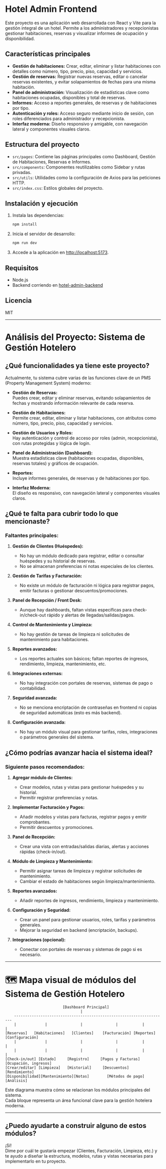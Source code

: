 # Hotel Admin Frontend

Este proyecto es una aplicación web desarrollada con React y Vite para la gestión integral de un hotel. Permite a los administradores y recepcionistas gestionar habitaciones, reservas y visualizar informes de ocupación y disponibilidad.

## Características principales

- **Gestión de habitaciones:** Crear, editar, eliminar y listar habitaciones con detalles como número, tipo, precio, piso, capacidad y servicios.
- **Gestión de reservas:** Registrar nuevas reservas, editar o cancelar reservas existentes, y evitar solapamientos de fechas para una misma habitación.
- **Panel de administración:** Visualización de estadísticas clave como habitaciones ocupadas, disponibles y total de reservas.
- **Informes:** Acceso a reportes generales, de reservas y de habitaciones por tipo.
- **Autenticación y roles:** Acceso seguro mediante inicio de sesión, con roles diferenciados para administrador y recepcionista.
- **Interfaz moderna:** Diseño responsivo y amigable, con navegación lateral y componentes visuales claros.

## Estructura del proyecto

- `src/pages`: Contiene las páginas principales como Dashboard, Gestión de Habitaciones, Reservas e Informes.
- `src/components`: Componentes reutilizables como Sidebar y rutas privadas.
- `src/utils`: Utilidades como la configuración de Axios para las peticiones HTTP.
- `src/index.css`: Estilos globales del proyecto.

## Instalación y ejecución

1. Instala las dependencias:
   ```bash
   npm install
   ```
2. Inicia el servidor de desarrollo:
   ```bash
   npm run dev
   ```
3. Accede a la aplicación en [http://localhost:5173](http://localhost:5173).

## Requisitos

- Node.js
- Backend corriendo en [hotel-admin-backend](../hotel-admin-backend)

## Licencia

MIT

---

# Análisis del Proyecto: Sistema de Gestión Hotelero

## ¿Qué funcionalidades ya tiene este proyecto?

Actualmente, tu sistema cubre varias de las funciones clave de un PMS (Property Management System) moderno:

- **Gestión de Reservas:**  
  Puedes crear, editar y eliminar reservas, evitando solapamientos de fechas y mostrando información relevante de cada reserva.

- **Gestión de Habitaciones:**  
  Permite crear, editar, eliminar y listar habitaciones, con atributos como número, tipo, precio, piso, capacidad y servicios.

- **Gestión de Usuarios y Roles:**  
  Hay autenticación y control de acceso por roles (admin, recepcionista), con rutas protegidas y lógica de login.

- **Panel de Administración (Dashboard):**  
  Muestra estadísticas clave (habitaciones ocupadas, disponibles, reservas totales) y gráficos de ocupación.

- **Reportes:**  
  Incluye informes generales, de reservas y de habitaciones por tipo.

- **Interfaz Moderna:**  
  El diseño es responsivo, con navegación lateral y componentes visuales claros.

## ¿Qué te falta para cubrir todo lo que mencionaste?

### Faltantes principales:

1. **Gestión de Clientes (Huéspedes):**
   - No hay un módulo dedicado para registrar, editar o consultar huéspedes y su historial de reservas.
   - No se almacenan preferencias ni notas especiales de los clientes.

2. **Gestión de Tarifas y Facturación:**
   - No existe un módulo de facturación ni lógica para registrar pagos, emitir facturas o gestionar descuentos/promociones.

3. **Panel de Recepción / Front Desk:**
   - Aunque hay dashboards, faltan vistas específicas para check-in/check-out rápido y alertas de llegadas/salidas/pagos.

4. **Control de Mantenimiento y Limpieza:**
   - No hay gestión de tareas de limpieza ni solicitudes de mantenimiento para habitaciones.

5. **Reportes avanzados:**
   - Los reportes actuales son básicos; faltan reportes de ingresos, rendimiento, limpieza, mantenimiento, etc.

6. **Integraciones externas:**
   - No hay integración con portales de reservas, sistemas de pago o contabilidad.

7. **Seguridad avanzada:**
   - No se menciona encriptación de contraseñas en frontend ni copias de seguridad automáticas (esto es más backend).

8. **Configuración avanzada:**
   - No hay un módulo visual para gestionar tarifas, roles, integraciones o parámetros generales del sistema.

## ¿Cómo podrías avanzar hacia el sistema ideal?

### Siguiente pasos recomendados:

1. **Agregar módulo de Clientes:**
   - Crear modelos, rutas y vistas para gestionar huéspedes y su historial.
   - Permitir registrar preferencias y notas.

2. **Implementar Facturación y Pagos:**
   - Añadir modelos y vistas para facturas, registrar pagos y emitir comprobantes.
   - Permitir descuentos y promociones.

3. **Panel de Recepción:**
   - Crear una vista con entradas/salidas diarias, alertas y acciones rápidas (check-in/out).

4. **Módulo de Limpieza y Mantenimiento:**
   - Permitir asignar tareas de limpieza y registrar solicitudes de mantenimiento.
   - Cambiar el estado de habitaciones según limpieza/mantenimiento.

5. **Reportes avanzados:**
   - Añadir reportes de ingresos, rendimiento, limpieza y mantenimiento.

6. **Configuración y Seguridad:**
   - Crear un panel para gestionar usuarios, roles, tarifas y parámetros generales.
   - Mejorar la seguridad en backend (encriptación, backups).

7. **Integraciones (opcional):**
   - Conectar con portales de reservas y sistemas de pago si es necesario.

---

# 🗺️ Mapa visual de módulos del Sistema de Gestión Hotelero

```
                          [Dashboard Principal]
                                  |
    ---------------------------------------------------------------------
    |             |               |               |           |       |
[Reservas]   [Habitaciones]   [Clientes]    [Facturación] [Reportes] [Configuración]
    |             |               |               |           |       |
    |             |               |               |           |       |
[Check-in/out] [Estado]     [Registro]     [Pagos y Facturas] [Ocupación, ingresos]
[Crear/editar] [Limpieza]   [Historial]     [Descuentos]      [Rendimiento]
[Disponibilidad][Mantenimiento][Notas]        [Métodos de pago] [Análisis]
```

Este diagrama muestra cómo se relacionan los módulos principales del sistema.  
Cada bloque representa un área funcional clave para la gestión hotelera moderna.

---

## ¿Puedo ayudarte a construir alguno de estos módulos?

¡Sí!  
Dime por cuál te gustaría empezar (Clientes, Facturación, Limpieza, etc.) y te ayudo a diseñar la estructura, modelos, rutas y vistas necesarias para implementarlo en tu proyecto.
